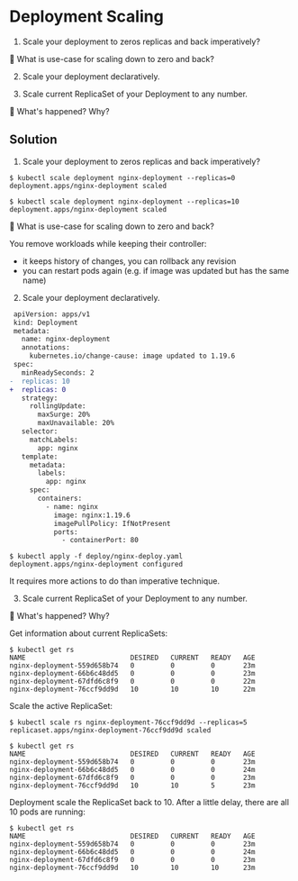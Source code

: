 
# Deployment Scaling

1. Scale your deployment to zeros replicas and back imperatively?

🤔 What is use-case for scaling down to zero and back?

2. Scale your deployment declaratively.

3. Scale current ReplicaSet of your Deployment to any number.

🤔 What's happened? Why?

## Solution

1. Scale your deployment to zeros replicas and back imperatively?

```console
$ kubectl scale deployment nginx-deployment --replicas=0
deployment.apps/nginx-deployment scaled

$ kubectl scale deployment nginx-deployment --replicas=10
deployment.apps/nginx-deployment scaled
```

🤔 What is use-case for scaling down to zero and back?

You remove workloads while keeping their controller:

- it keeps history of changes, you can rollback any revision
- you can restart pods again (e.g. if image was updated but has the same name)

2. Scale your deployment declaratively.

```diff
 apiVersion: apps/v1
 kind: Deployment
 metadata:
   name: nginx-deployment
   annotations:
     kubernetes.io/change-cause: image updated to 1.19.6
 spec:
   minReadySeconds: 2
-  replicas: 10
+  replicas: 0
   strategy:
     rollingUpdate:
       maxSurge: 20%
       maxUnavailable: 20%
   selector:
     matchLabels:
       app: nginx
   template:
     metadata:
       labels:
         app: nginx
     spec:
       containers:
         - name: nginx
           image: nginx:1.19.6
           imagePullPolicy: IfNotPresent
           ports:
             - containerPort: 80
```

```console
$ kubectl apply -f deploy/nginx-deploy.yaml
deployment.apps/nginx-deployment configured
```

It requires more actions to do than imperative technique.

3. Scale current ReplicaSet of your Deployment to any number.

🤔 What's happened? Why?

Get information about current ReplicaSets:

```console
$ kubectl get rs
NAME                          DESIRED   CURRENT   READY   AGE
nginx-deployment-559d658b74   0         0         0       23m
nginx-deployment-66b6c48dd5   0         0         0       23m
nginx-deployment-67dfd6c8f9   0         0         0       22m
nginx-deployment-76ccf9dd9d   10        10        10      22m
```

Scale the active ReplicaSet:

```console
$ kubectl scale rs nginx-deployment-76ccf9dd9d --replicas=5
replicaset.apps/nginx-deployment-76ccf9dd9d scaled

$ kubectl get rs
NAME                          DESIRED   CURRENT   READY   AGE
nginx-deployment-559d658b74   0         0         0       23m
nginx-deployment-66b6c48dd5   0         0         0       24m
nginx-deployment-67dfd6c8f9   0         0         0       23m
nginx-deployment-76ccf9dd9d   10        10        5       23m
```

Deployment scale the ReplicaSet back to 10. After a little delay, there are all 10 pods are running:

```console
$ kubectl get rs
NAME                          DESIRED   CURRENT   READY   AGE
nginx-deployment-559d658b74   0         0         0       23m
nginx-deployment-66b6c48dd5   0         0         0       24m
nginx-deployment-67dfd6c8f9   0         0         0       23m
nginx-deployment-76ccf9dd9d   10        10        10      23m
```
